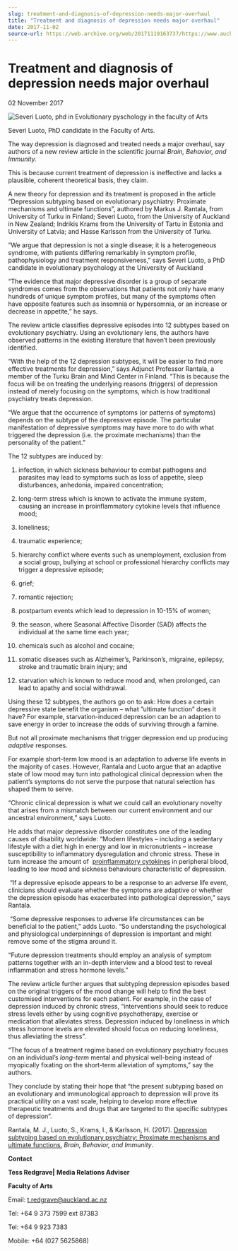 ```yaml
---
slug: treatment-and-diagnosis-of-depression-needs-major-overhaul
title: "Treatment and diagnosis of depression needs major overhaul"
date: 2017-11-02
source-url: https://web.archive.org/web/20171119163737/https://www.auckland.ac.nz/en/about/news-events-and-notices/news/news-2017/11/depression-treatment-needs-overhaul.html
---
```

Treatment and diagnosis of depression needs major overhaul
==========================================================

02 November 2017

![Severi Luoto, phd in Evolutionary pyschology in the faculty of Arts](https://www.auckland.ac.nz/en/about/news-events-and-notices/news/news-2017/11/depression-treatment-needs-overhaul/_jcr_content/par/textimage/image.img.jpg/1509580669674.jpg "Severi Luoto, phd in Evolutionary pyschology in the faculty of Arts")

Severi Luoto, PhD candidate in the Faculty of Arts.

The way depression is diagnosed and treated needs a major overhaul, say authors of a new review article in the scientific journal _Brain, Behavior, and Immunity._

This is because current treatment of depression is ineffective and lacks a plausible, coherent theoretical basis, they claim.

A new theory for depression and its treatment is proposed in the article “Depression subtyping based on evolutionary psychiatry: Proximate mechanisms and ultimate functions”, authored by Markus J. Rantala, from University of Turku in Finland; Severi Luoto, from the University of Auckland in New Zealand; Indrikis Krams from the University of Tartu in Estonia and University of Latvia; and Hasse Karlsson from the University of Turku.

”We argue that depression is not a single disease; it is a heterogeneous syndrome, with patients differing remarkably in symptom profile, pathophysiology and treatment responsiveness,” says Severi Luoto, a PhD candidate in evolutionary psychology at the University of Auckland

“The evidence that major depressive disorder is a group of separate syndromes comes from the observations that patients not only have many hundreds of unique symptom profiles, but many of the symptoms often have opposite features such as insomnia or hypersomnia, or an increase or decrease in appetite,” he says.

The review article classifies depressive episodes into 12 subtypes based on evolutionary psychiatry. Using an evolutionary lens, the authors have observed patterns in the existing literature that haven’t been previously identified.  

“With the help of the 12 depression subtypes, it will be easier to find more effective treatments for depression,” says Adjunct Professor Rantala, a member of the Turku Brain and Mind Center in Finland. “This is because the focus will be on treating the underlying reasons (triggers) of depression instead of merely focusing on the symptoms, which is how traditional psychiatry treats depression.

“We argue that the occurrence of symptoms (or patterns of symptoms) depends on the subtype of the depressive episode. The particular manifestation of depressive symptoms may have more to do with what triggered the depression (i.e. the proximate mechanisms) than the personality of the patient.”

The 12 subtypes are induced by:

1) infection, in which sickness behaviour to combat pathogens and parasites may lead to symptoms such as loss of appetite, sleep disturbances, anhedonia, impaired concentration;

2) long-term stress which is known to activate the immune system, causing an increase in proinflammatory cytokine levels that influence mood;

3) loneliness;

4) traumatic experience;

5) hierarchy conflict where events such as unemployment, exclusion from a social group, bullying at school or professional hierarchy conflicts may trigger a depressive episode;

6) grief;

7) romantic rejection;

8) postpartum events which lead to depression in 10-15% of women;

9) the season, where Seasonal Affective Disorder (SAD) affects the individual at the same time each year;

10) chemicals such as alcohol and cocaine;

11) somatic diseases such as Alzheimer’s, Parkinson’s, migraine, epilepsy, stroke and traumatic brain injury; and

12) starvation which is known to reduce mood and, when prolonged, can lead to apathy and social withdrawal.

Using these 12 subtypes, the authors go on to ask: How does a certain depressive state benefit the organism – what ”ultimate function” does it have? For example, starvation-induced depression can be an adaption to save energy in order to increase the odds of surviving through a famine.

But not all proximate mechanisms that trigger depression end up producing _adaptive_ responses.

For example short-term low mood is an adaptation to adverse life events in the majority of cases. However, Rantala and Luoto argue that an adaptive state of low mood may turn into pathological clinical depression when the patient’s symptoms do not serve the purpose that natural selection has shaped them to serve.

“Chronic clinical depression is what we could call an evolutionary novelty that arises from a mismatch between our current environment and our ancestral environment,” says Luoto.  
  
He adds that major depressive disorder constitutes one of the leading causes of disability worldwide: “Modern lifestyles – including a sedentary lifestyle with a diet high in energy and low in micronutrients – increase susceptibility to inflammatory dysregulation and chronic stress. These in turn increase the amount of  [proinflammatory cytokines](http://www.sciencedirect.com/topics/neuroscience/proinflammatory-cytokine "Learn more about Proinflammatory cytokine") in peripheral blood, leading to low mood and sickness behaviours characteristic of depression.

 “If a depressive episode appears to be a response to an adverse life event, clinicians should evaluate whether the symptoms are adaptive or whether the depression episode has exacerbated into pathological depression,” says Rantala.

 “Some depressive responses to adverse life circumstances can be beneficial to the patient,” adds Luoto. “So understanding the psychological and physiological underpinnings of depression is important and might remove some of the stigma around it.    
  
“Future depression treatments should employ an analysis of symptom patterns together with an in-depth interview and a blood test to reveal inflammation and stress hormone levels.”

The review article further argues that subtyping depression episodes based on the original triggers of the mood change will help to find the best customised interventions for each patient. For example, in the case of depression induced by chronic stress, “interventions should seek to reduce stress levels either by using cognitive psychotherapy, exercise or medication that alleviates stress. Depression induced by loneliness in which stress hormone levels are elevated should focus on reducing loneliness, thus alleviating the stress”.

“The focus of a treatment regime based on evolutionary psychiatry focuses on an individual’s _long-term_ mental and physical well-being instead of myopically fixating on the short-term alleviation of symptoms,” say the authors.

They conclude by stating their hope that “the present subtyping based on an evolutionary and immunological approach to depression will prove its practical utility on a vast scale, helping to develop more effective therapeutic treatments and drugs that are targeted to the specific subtypes of depression”.

Rantala, M. J., Luoto, S., Krams, I., & Karlsson, H. (2017). [Depression subtyping based on evolutionary psychiatry: Proximate mechanisms and ultimate functions.](https://doi.org/10.1016/j.bbi.2017.10.012) _Brain, Behavior, and Immunity_.  

**Contact**

**Tess Redgrave|** **Media Relations Adviser**

**Faculty of Arts**

Email: [t.redgrave@auckland.ac.nz](mailto:t.redgrave@auckland.ac.nz)  

Tel: +64 9 373 7599 ext 87383

Tel: +64 9 923 7383

Mobile: +64 (027 5625868)
